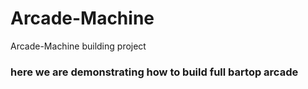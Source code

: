 # Arcade-Machine
Arcade-Machine building project

### here we are demonstrating how to build full bartop arcade 
